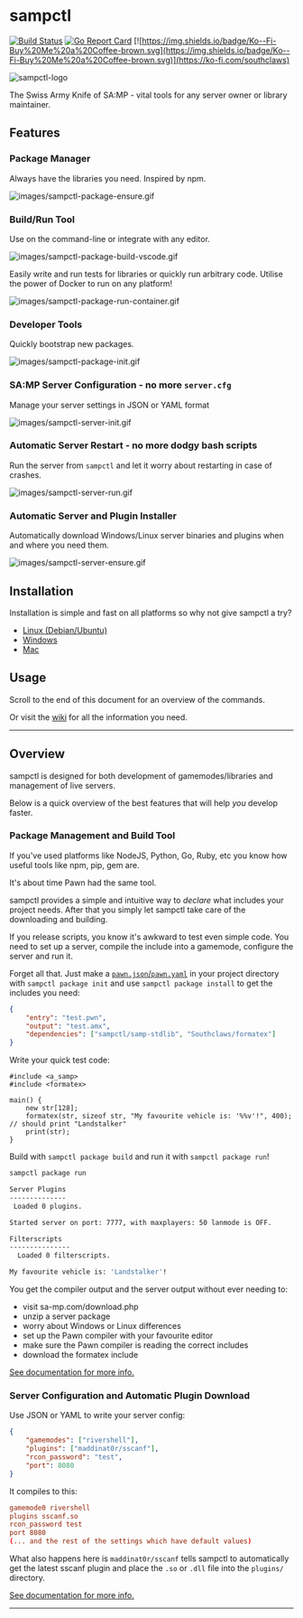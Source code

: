 # sampctl

[![Build Status](https://travis-ci.org/Southclaws/sampctl.svg?branch=master)](https://travis-ci.org/Southclaws/sampctl) [![Go Report Card](https://goreportcard.com/badge/github.com/Southclaws/sampctl)](https://goreportcard.com/report/github.com/Southclaws/sampctl) [![https://img.shields.io/badge/Ko--Fi-Buy%20Me%20a%20Coffee-brown.svg](https://img.shields.io/badge/Ko--Fi-Buy%20Me%20a%20Coffee-brown.svg)](https://ko-fi.com/southclaws)

![sampctl-logo](sampctl-wordmark.png)

The Swiss Army Knife of SA:MP - vital tools for any server owner or library maintainer.

## Features

### Package Manager

Always have the libraries you need. Inspired by npm.

![images/sampctl-package-ensure.gif](images/sampctl-package-ensure.gif)

### Build/Run Tool

Use on the command-line or integrate with any editor.

![images/sampctl-package-build-vscode.gif](images/sampctl-package-build-vscode.gif)

Easily write and run tests for libraries or quickly run arbitrary code. Utilise the power of Docker to run on any platform!

![images/sampctl-package-run-container.gif](images/sampctl-package-run-container.gif)

### Developer Tools

Quickly bootstrap new packages.

![images/sampctl-package-init.gif](images/sampctl-package-init.gif)

### SA:MP Server Configuration - no more `server.cfg`

Manage your server settings in JSON or YAML format

![images/sampctl-server-init.gif](images/sampctl-server-init.gif)

### Automatic Server Restart - no more dodgy bash scripts

Run the server from `sampctl` and let it worry about restarting in case of crashes.

![images/sampctl-server-run.gif](images/sampctl-server-run.gif)

### Automatic Server and Plugin Installer

Automatically download Windows/Linux server binaries and plugins when and where you need them.

![images/sampctl-server-ensure.gif](images/sampctl-server-ensure.gif)

## Installation

Installation is simple and fast on all platforms so why not give sampctl a try?

* [Linux (Debian/Ubuntu)](https://github.com/Southclaws/sampctl/wiki/Linux)
* [Windows](https://github.com/Southclaws/sampctl/wiki/Windows)
* [Mac](https://github.com/Southclaws/sampctl/wiki/Mac)

## Usage

Scroll to the end of this document for an overview of the commands.

Or visit the [wiki](https://github.com/Southclaws/sampctl/wiki) for all the information you need.

---

## Overview

sampctl is designed for both development of gamemodes/libraries and management of live servers.

Below is a quick overview of the best features that will help _you_ develop faster.

### Package Management and Build Tool

If you've used platforms like NodeJS, Python, Go, Ruby, etc you know how useful tools like npm, pip, gem are.

It's about time Pawn had the same tool.

sampctl provides a simple and intuitive way to _declare_ what includes your project needs. After that you simply let sampctl take care of the downloading and building.

If you release scripts, you know it's awkward to test even simple code. You need to set up a server, compile the include into a gamemode, configure the server and run it.

Forget all that. Just make a [`pawn.json`/`pawn.yaml`](https://github.com/Southclaws/sampctl/wiki/Package-Definition-Reference) in your project directory with `sampctl package init` and use `sampctl package install` to get the includes you need:

```json
{
    "entry": "test.pwn",
    "output": "test.amx",
    "dependencies": ["sampctl/samp-stdlib", "Southclaws/formatex"]
}
```

Write your quick test code:

```pawn
#include <a_samp>
#include <formatex>

main() {
    new str[128];
    formatex(str, sizeof str, "My favourite vehicle is: '%%v'!", 400); // should print "Landstalker"
    print(str);
}
```

Build with `sampctl package build` and run it with `sampctl package run`!

```bash
sampctl package run

Server Plugins
--------------
 Loaded 0 plugins.

Started server on port: 7777, with maxplayers: 50 lanmode is OFF.

Filterscripts
---------------
  Loaded 0 filterscripts.

My favourite vehicle is: 'Landstalker'!
```

You get the compiler output and the server output without ever needing to:

* visit sa-mp.com/download.php
* unzip a server package
* worry about Windows or Linux differences
* set up the Pawn compiler with your favourite editor
* make sure the Pawn compiler is reading the correct includes
* download the formatex include

[See documentation for more info.](https://github.com/Southclaws/sampctl/wiki/Packages)

### Server Configuration and Automatic Plugin Download

Use JSON or YAML to write your server config:

```json
{
    "gamemodes": ["rivershell"],
    "plugins": ["maddinat0r/sscanf"],
    "rcon_password": "test",
    "port": 8080
}
```

It compiles to this:

```conf
gamemode0 rivershell
plugins sscanf.so
rcon_password test
port 8080
(... and the rest of the settings which have default values)
```

What also happens here is `maddinat0r/sscanf` tells sampctl to automatically get the latest sscanf plugin and place the `.so` or `.dll` file into the `plugins/` directory.

[See documentation for more info.](https://github.com/Southclaws/sampctl/wiki/Runtime-Configuration-Reference)

---

